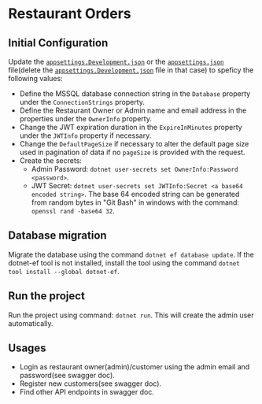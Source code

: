 # Restaurant Orders
## Initial Configuration
Update the [`appsettings.Development.json`](Restaurant%20Orders%2Fappsettings.Development.json)
or the [`appsettings.json`](Restaurant%20Orders%2Fappsettings.json) file(delete the [`appsettings.Development.json`](Restaurant%20Orders%2Fappsettings.Development.json) file in that case) to speficy the following values:
- Define the MSSQL database connection string in the `Database` property under the `ConnectionStrings` property.
- Define the Restaurant Owner or Admin name and email address in the properties under the `OwnerInfo` property.
- Change the JWT expiration duration in the `ExpireInMinutes` property under the `JWTInfo` property if necessary.
- Change the `DefaultPageSize` if necessary to alter the default page size used in pagination of data if no `pageSize` is provided with the request.
- Create the secrets:
  - Admin Password: `dotnet user-secrets set OwnerInfo:Password <password>`.
  - JWT Secret: `dotnet user-secrets set JWTInfo:Secret <a base64 encoded string>`. The base 64 encoded string can be generated from random bytes in "Git Bash" in windows with the command: `openssl rand -base64 32`.

## Database migration
Migrate the database using the command `dotnet ef database update`. If the dotnet-ef tool is not installed,
install the tool using the command `dotnet tool install --global dotnet-ef`.

## Run the project
Run the project using command: `dotnet run`. This will create the admin user automatically.

## Usages
- Login as restaurant owner(admin)/customer using the admin email and password(see swagger doc).
- Register new customers(see swagger doc).
- Find other API endpoints in swagger doc.
